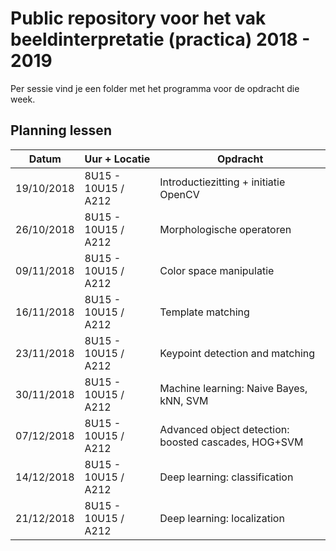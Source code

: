  # Public repository voor het vak beeldinterpretatie (practica) 2018 - 2019

Per sessie vind je een folder met het programma voor de opdracht die week.

## Planning lessen

| **Datum** | **Uur + Locatie** | **Opdracht** |
| --------- | ----------------- | ------------ |
| 19/10/2018 | 8U15 - 10U15 / A212 | Introductiezitting + initiatie OpenCV |
| 26/10/2018 | 8U15 - 10U15 / A212 | Morphologische operatoren |
| 09/11/2018 | 8U15 - 10U15 / A212 | Color space manipulatie |
| 16/11/2018 | 8U15 - 10U15 / A212 | Template matching |
| 23/11/2018 | 8U15 - 10U15 / A212 | Keypoint detection and matching |
| 30/11/2018 | 8U15 - 10U15 / A212 | Machine learning: Naive Bayes, kNN, SVM |
| 07/12/2018 | 8U15 - 10U15 / A212 | Advanced object detection: boosted cascades, HOG+SVM |
| 14/12/2018 | 8U15 - 10U15 / A212 | Deep learning: classification |
| 21/12/2018 | 8U15 - 10U15 / A212 | Deep learning: localization |

